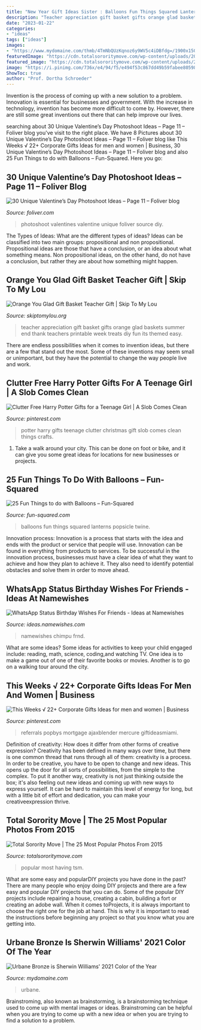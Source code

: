 ```yaml
---
title: "New Year Gift Ideas Sister : Balloons Fun Things Squared Lanterns Popsicle Twine"
description: "Teacher appreciation gift basket gifts orange glad baskets summer end thank teachers printable week treats diy fun its themed easy"
date: "2023-01-22"
categories:
- "ideas"
tags: ["ideas"]
images:
- "https://www.mydomaine.com/thmb/4TmNbQUzKqnoz6y9WV5c4iDBfdg=/1900x1503/filters:fill(auto,1)/Sherwin-Williams_UrbaneBronzeSW7048_Bedroom-c012b071b8e94286899a704d111abb6f.jpg"
featuredImage: "https://cdn.totalsororitymove.com/wp-content/uploads/2015/12/d94004121e19db221c9fbb1aeb42cd0f.jpg"
featured_image: "https://cdn.totalsororitymove.com/wp-content/uploads/2015/12/d94004121e19db221c9fbb1aeb42cd0f.jpg"
image: "https://i.pinimg.com/736x/e4/94/f5/e494f53c867dd49b59fabee805988df4.jpg"
ShowToc: true
author: "Prof. Dortha Schroeder"
---
```



Invention is the process of coming up with a new solution to a problem. Innovation is essential for businesses and government. With the increase in technology, invention has become more difficult to come by. However, there are still some great inventions out there that can help improve our lives.

	

		
searching about 30 Unique Valentine’s Day Photoshoot Ideas – Page 11 – Foliver blog you've visit to the right place. We have 8 Pictures about 30 Unique Valentine’s Day Photoshoot Ideas – Page 11 – Foliver blog like This Weeks √ 22+ Corporate Gifts Ideas for men and women | Business, 30 Unique Valentine’s Day Photoshoot Ideas – Page 11 – Foliver blog and also 25 Fun Things to do with Balloons – Fun-Squared. Here you go:
		
    
## 30 Unique Valentine’s Day Photoshoot Ideas – Page 11 – Foliver Blog

<img loading=lazy src="http://www.foliver.com/wp-content/uploads/2020/01/11-Valentines-Day-Photoshoot.jpg" onerror="this.onerror=null;this.src='https://tse4.mm.bing.net/th?id=OIP.8luDE2i9UcAdyzX0XqdwOQHaLH&amp;pid=15.1';" alt="30 Unique Valentine’s Day Photoshoot Ideas – Page 11 – Foliver blog">

_Source: foliver.com_

>photoshoot valentines valentine unique foliver source diy. 

	

The Types of Ideas: What are the different types of ideas?
Ideas can be classified into two main groups: propositional and non propositional. Propositional ideas are those that have a conclusion, or an idea about what something means. Non propositional ideas, on the other hand, do not have a conclusion, but rather they are about how something might happen.

    
## Orange You Glad Gift Basket Teacher Gift | Skip To My Lou

<img loading=lazy src="http://www.skiptomylou.org/wp-content/uploads/2015/04/teacher-appreciation-gift-basket-4.jpg" onerror="this.onerror=null;this.src='https://tse4.mm.bing.net/th?id=OIP.gIyjAeC9EwTA1BdayVdXXQHaKl&amp;pid=15.1';" alt="Orange You Glad Gift Basket Teacher Gift | Skip To My Lou">

_Source: skiptomylou.org_

>teacher appreciation gift basket gifts orange glad baskets summer end thank teachers printable week treats diy fun its themed easy. 

	

There are endless possibilities when it comes to invention ideas, but there are a few that stand out the most. Some of these inventions may seem small or unimportant, but they have the potential to change the way people live and work.

    
## Clutter Free Harry Potter Gifts For A Teenage Girl | A Slob Comes Clean

<img loading=lazy src="https://i.pinimg.com/736x/e3/16/69/e3166976a245434c5a5b86d3fa21397d.jpg" onerror="this.onerror=null;this.src='https://tse3.mm.bing.net/th?id=OIP.XA3gxSCOl_fh2_nrtUBcqAHaJ4&amp;pid=15.1';" alt="Clutter Free Harry Potter Gifts for a Teenage Girl | A Slob Comes Clean">

_Source: pinterest.com_

>potter harry gifts teenage clutter christmas gift slob comes clean things crafts. 

	

1. Take a walk around your city. This can be done on foot or bike, and it can give you some great ideas for locations for new businesses or projects. 

    
## 25 Fun Things To Do With Balloons – Fun-Squared

<img loading=lazy src="http://fun-squared.com/wp-content/uploads/2016/06/Twinelanterns-683x1024.jpg" onerror="this.onerror=null;this.src='https://tse1.mm.bing.net/th?id=OIP.nefKr-p-Tzi0CopkWnc8JgHaLG&amp;pid=15.1';" alt="25 Fun Things to do with Balloons – Fun-Squared">

_Source: fun-squared.com_

>balloons fun things squared lanterns popsicle twine. 

	

Innovation process:
Innovation is a process that starts with the idea and ends with the product or service that people will use. Innovation can be found in everything from products to services. To be successful in the innovation process, businesses must have a clear idea of what they want to achieve and how they plan to achieve it. They also need to identify potential obstacles and solve them in order to move ahead.

    
## WhatsApp Status Birthday Wishes For Friends - Ideas At Namewishes

<img loading=lazy src="https://ideas.namewishes.com/wp-content/uploads/2020/12/1403a7db67813e0f9c3ca4d43348831c.jpg" onerror="this.onerror=null;this.src='https://tse2.mm.bing.net/th?id=OIP.sKo9fmpLYmUVTIjlvOaaIwHaLH&amp;pid=15.1';" alt="WhatsApp Status Birthday Wishes For Friends - Ideas at Namewishes">

_Source: ideas.namewishes.com_

>namewishes chimpu frnd. 

	

What are some ideas?
Some ideas for activities to keep your child engaged include: reading, math, science, coding,and watching TV. One idea is to make a game out of one of their favorite books or movies. Another is to go on a walking tour around the city.

    
## This Weeks √ 22+ Corporate Gifts Ideas For Men And Women | Business

<img loading=lazy src="https://i.pinimg.com/736x/e4/94/f5/e494f53c867dd49b59fabee805988df4.jpg" onerror="this.onerror=null;this.src='https://tse3.mm.bing.net/th?id=OIP.c6z9aBTHfH57rmlOLeukkgHaJ6&amp;pid=15.1';" alt="This Weeks √ 22+ Corporate Gifts Ideas for men and women | Business">

_Source: pinterest.com_

>referrals popbys mortgage ajaxblender mercure giftideasmiami. 

	

Definition of creativity: How does it differ from other forms of creative expression?
Creativity has been defined in many ways over time, but there is one common thread that runs through all of them: creativity is a process. In order to be creative, you have to be open to change and new ideas. This opens up the door for all sorts of possibilities, from the simple to the complex.
To put it another way, creativity is not just thinking outside the box; it's also feeling out new ideas and coming up with new ways to express yourself. It can be hard to maintain this level of energy for long, but with a little bit of effort and dedication, you can make your creativeexpression thrive.

    
## Total Sorority Move | The 25 Most Popular Photos From 2015

<img loading=lazy src="https://cdn.totalsororitymove.com/wp-content/uploads/2015/12/d94004121e19db221c9fbb1aeb42cd0f.jpg" onerror="this.onerror=null;this.src='https://tse2.mm.bing.net/th?id=OIP.ViAu7ZXyMcn_kUUgmQ97rQHaLH&amp;pid=15.1';" alt="Total Sorority Move | The 25 Most Popular Photos From 2015">

_Source: totalsororitymove.com_

>popular most having tsm. 

	

What are some easy and popularDIY projects you have done in the past?
There are many people who enjoy doing DIY projects and there are a few easy and popular DIY projects that you can do. Some of the popular DIY projects include repairing a house, creating a cabin, building a fort or creating an adobe wall. When it comes toProjects, it is always important to choose the right one for the job at hand. This is why it is important to read the instructions before beginning any project so that you know what you are getting into.

    
## Urbane Bronze Is Sherwin Williams&#039; 2021 Color Of The Year

<img loading=lazy src="https://www.mydomaine.com/thmb/4TmNbQUzKqnoz6y9WV5c4iDBfdg=/1900x1503/filters:fill(auto,1)/Sherwin-Williams_UrbaneBronzeSW7048_Bedroom-c012b071b8e94286899a704d111abb6f.jpg" onerror="this.onerror=null;this.src='https://tse3.mm.bing.net/th?id=OIP.xycAKL7zblM-tytOXdnp_gHaF2&amp;pid=15.1';" alt="Urbane Bronze is Sherwin Williams&#039; 2021 Color of the Year">

_Source: mydomaine.com_

>urbane. 

	

Brainstroming, also known as brainstorming, is a brainstorming technique used to come up with mental images or ideas. Brainstroming can be helpful when you are trying to come up with a new idea or when you are trying to find a solution to a problem.


